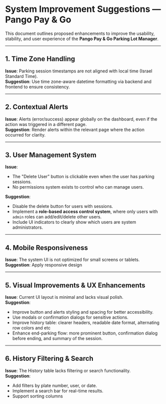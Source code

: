 # System Improvement Suggestions — Pango Pay & Go

This document outlines proposed enhancements to improve the usability, stability, and user experience of the **Pango Pay & Go Parking Lot Manager**.

---

## 1. Time Zone Handling  
**Issue**: Parking session timestamps are not aligned with local time (Israel Standard Time).  
**Suggestion**: Use time zone-aware datetime formatting via backend and frontend to ensure consistency.

---

## 2. Contextual Alerts  
**Issue**: Alerts (error/success) appear globally on the dashboard, even if the action was triggered in a different page.  
**Suggestion**: Render alerts within the relevant page where the action occurred for clarity.

---

## 3. User Management System  
**Issue**:  
- The "Delete User" button is clickable even when the user has parking sessions.  
- No permissions system exists to control who can manage users.

**Suggestion**:  
- Disable the delete button for users with sessions.  
- Implement a **role-based access control system**, where only users with `admin` roles can add/edit/delete other users.  
- Include UI indicators to clearly show which users are system administrators.  

---

## 4. Mobile Responsiveness  
**Issue**: The system UI is not optimized for small screens or tablets.  
**Suggestion**: Apply responsive design 

---

## 5. Visual Improvements & UX Enhancements  
**Issue**: Current UI layout is minimal and lacks visual polish.  
**Suggestion**:
- Improve button and alerts styling and spacing for better accessibility.
- Use modals or confirmation dialogs for sensitive actions.
- Improve history table: clearer headers, readable date format, alternating row colors and etc
- Enhance end-parking flow: more prominent button, confirmation dialog before ending, and summary of the session.

---

## 6. History Filtering & Search  
**Issue**: The History table lacks filtering or search functionality.  
**Suggestion**:  
- Add filters by plate number, user, or date.  
- Implement a search bar for real-time results.  
- Support sorting columns




